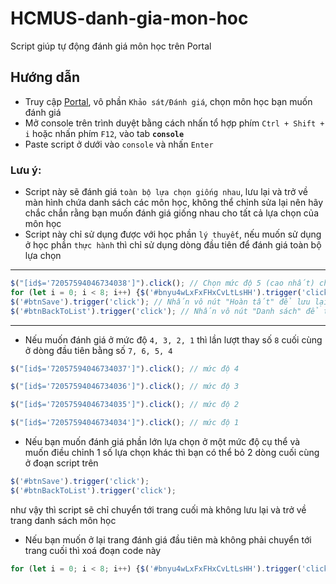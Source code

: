 # HCMUS-danh-gia-mon-hoc
Script giúp tự động đánh giá môn học trên Portal

## Hướng dẫn
- Truy cập [Portal](http://portal.hcmus.edu.vn/
), vô phần `Khảo sát/Đánh giá`, chọn môn học bạn muốn đánh giá
- Mở console trên trình duyệt bằng cách nhấn tổ hợp phím `Ctrl + Shift + i` hoặc nhấn phím `F12`, vào tab **`console`**
- Paste script ở dưới vào `console` và nhấn `Enter`

### Lưu ý:
   - Script này sẽ đánh giá `toàn bộ lựa chọn giống nhau`, lưu lại và trở về màn hình chứa danh sách các môn học, không thể chỉnh sửa lại nên hãy chắc chắn rằng bạn muốn đánh giá giống nhau cho tất cả lựa chọn của môn học
   - Script này chỉ sử dụng được với học phần `lý thuyết`, nếu muốn sử dụng ở học phần `thực hành` thì chỉ sử dụng dòng đầu tiên để đánh giá toàn bộ lựa chọn 
---
```js
$("[id$='72057594046734038']").click(); // Chọn mức độ 5 (cao nhất) cho tất cả lựa chọn có ở môn học
for (let i = 0; i < 8; i++) {$('#bnyu4wLxFxFHxCvLtLsHH').trigger('click');} // Chuyển tới trang cuối cùng bằng cách nhấn "Tiếp"
$('#btnSave').trigger('click'); // Nhấn vô nút "Hoàn tất" để lưu lại đánh giá
$('#btnBackToList').trigger('click'); // Nhấn vô nút "Danh sách" để trở về trang chứa danh sách môn học
```
---
- Nếu muốn đánh giá ở mức độ `4, 3, 2, 1` thì lần lượt thay số `8` cuối cùng ở dòng đầu tiên bằng số `7, 6, 5, 4`
```js    
$("[id$='72057594046734037']").click(); // mức độ 4

$("[id$='72057594046734036']").click(); // mức độ 3

$("[id$='72057594046734035']").click(); // mức độ 2

$("[id$='72057594046734034']").click(); // mức độ 1
```

- Nếu bạn muốn đánh giá phần lớn lựa chọn ở một mức độ cụ thể và muốn điều chỉnh 1 số lựa chọn khác thì bạn có thể bỏ 2 dòng cuối cùng ở đoạn script trên
```js 
$('#btnSave').trigger('click');
$('#btnBackToList').trigger('click'); 
```
như vậy thì script sẽ chỉ chuyển tới trang cuối mà không lưu lại và trở về trang danh sách môn học

- Nếu bạn muốn ở lại trang đánh giá đầu tiên mà không phải chuyển tới trang cuối thì xoá đoạn code này
```js 
for (let i = 0; i < 8; i++) {$('#bnyu4wLxFxFHxCvLtLsHH').trigger('click');}
```
